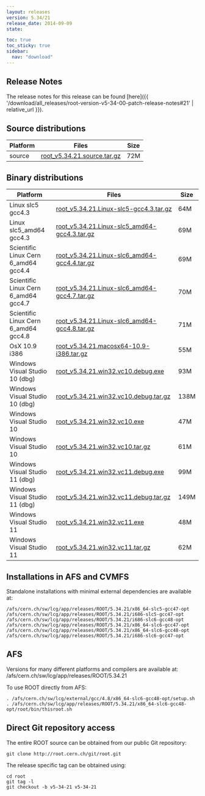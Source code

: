 ```yaml
---
layout: releases
version: 5.34/21
release_date: 2014-09-09
state:

toc: true
toc_sticky: true
sidebar:
  nav: "download"
---
```



## Release Notes
The release notes for this release can be found [here]({{ '/download/all_releases/root-version-v5-34-00-patch-release-notes#21' | relative_url }}).

## Source distributions

| Platform       | Files | Size |
|-----------|-------|-----|
| source | [root_v5.34.21.source.tar.gz](https://root.cern.ch/download/root_v5.34.21.source.tar.gz) |  72M |


## Binary distributions

| Platform       | Files | Size |
|-----------|-------|-----|
| Linux slc5 gcc4.3 | [root_v5.34.21.Linux-slc5-gcc4.3.tar.gz](https://root.cern.ch/download/root_v5.34.21.Linux-slc5-gcc4.3.tar.gz) |  64M |
| Linux slc5_amd64 gcc4.3 | [root_v5.34.21.Linux-slc5_amd64-gcc4.3.tar.gz](https://root.cern.ch/download/root_v5.34.21.Linux-slc5_amd64-gcc4.3.tar.gz) |  69M |
| Scientific Linux Cern 6_amd64 gcc4.4 | [root_v5.34.21.Linux-slc6_amd64-gcc4.4.tar.gz](https://root.cern.ch/download/root_v5.34.21.Linux-slc6_amd64-gcc4.4.tar.gz) |  69M |
| Scientific Linux Cern 6_amd64 gcc4.7 | [root_v5.34.21.Linux-slc6_amd64-gcc4.7.tar.gz](https://root.cern.ch/download/root_v5.34.21.Linux-slc6_amd64-gcc4.7.tar.gz) |  70M |
| Scientific Linux Cern 6_amd64 gcc4.8 | [root_v5.34.21.Linux-slc6_amd64-gcc4.8.tar.gz](https://root.cern.ch/download/root_v5.34.21.Linux-slc6_amd64-gcc4.8.tar.gz) |  71M |
| OsX 10.9 i386 | [root_v5.34.21.macosx64-10.9-i386.tar.gz](https://root.cern.ch/download/root_v5.34.21.macosx64-10.9-i386.tar.gz) |  55M |
| Windows Visual Studio 10 (dbg) | [root_v5.34.21.win32.vc10.debug.exe](https://root.cern.ch/download/root_v5.34.21.win32.vc10.debug.exe) |  93M |
| Windows Visual Studio 10 (dbg) | [root_v5.34.21.win32.vc10.debug.tar.gz](https://root.cern.ch/download/root_v5.34.21.win32.vc10.debug.tar.gz) | 138M |
| Windows Visual Studio 10 | [root_v5.34.21.win32.vc10.exe](https://root.cern.ch/download/root_v5.34.21.win32.vc10.exe) |  47M |
| Windows Visual Studio 10 | [root_v5.34.21.win32.vc10.tar.gz](https://root.cern.ch/download/root_v5.34.21.win32.vc10.tar.gz) |  61M |
| Windows Visual Studio 11 (dbg) | [root_v5.34.21.win32.vc11.debug.exe](https://root.cern.ch/download/root_v5.34.21.win32.vc11.debug.exe) |  99M |
| Windows Visual Studio 11 (dbg) | [root_v5.34.21.win32.vc11.debug.tar.gz](https://root.cern.ch/download/root_v5.34.21.win32.vc11.debug.tar.gz) | 149M |
| Windows Visual Studio 11 | [root_v5.34.21.win32.vc11.exe](https://root.cern.ch/download/root_v5.34.21.win32.vc11.exe) |  48M |
| Windows Visual Studio 11 | [root_v5.34.21.win32.vc11.tar.gz](https://root.cern.ch/download/root_v5.34.21.win32.vc11.tar.gz) |  62M |



## Installations in AFS and CVMFS
Standalone installations with minimal external dependencies are available at:
~~~
/afs/cern.ch/sw/lcg/app/releases/ROOT/5.34.21/x86_64-slc5-gcc47-opt
/afs/cern.ch/sw/lcg/app/releases/ROOT/5.34.21/i686-slc5-gcc47-opt
/afs/cern.ch/sw/lcg/app/releases/ROOT/5.34.21/i686-slc6-gcc48-opt
/afs/cern.ch/sw/lcg/app/releases/ROOT/5.34.21/x86_64-slc6-gcc47-opt
/afs/cern.ch/sw/lcg/app/releases/ROOT/5.34.21/x86_64-slc6-gcc48-opt
/afs/cern.ch/sw/lcg/app/releases/ROOT/5.34.21/i686-slc6-gcc47-opt
~~~

## AFS
Versions for many different platforms and compilers are available at:
/afs/cern.ch/sw/lcg/app/releases/ROOT/5.34.21

To use ROOT directly from AFS:
~~~
. /afs/cern.ch/sw/lcg/external/gcc/4.8/x86_64-slc6-gcc48-opt/setup.sh
. /afs/cern.ch/sw/lcg/app/releases/ROOT/5.34.21/x86_64-slc6-gcc48-opt/root/bin/thisroot.sh
~~~

## Direct Git repository access
The entire ROOT source can be obtained from our public Git repository:

~~~
git clone http://root.cern.ch/git/root.git
~~~
The release specific tag can be obtained using:
~~~
cd root
git tag -l
git checkout -b v5-34-21 v5-34-21
~~~
